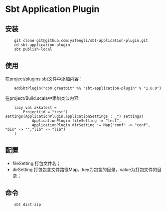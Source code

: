 Sbt Application Plugin
===========


## 安装
        git clone git@github.com:yafengli/sbt-application-plugin.git
        cd sbt-application-plugin
        sbt publish-local


## 使用
在project/plugins.sbt文件中添加内容：

        addSbtPlugin("com.greatbit" %% "sbt-application-plugin" % "1.0.0")
在project/Build.scala中添加类似内容:

    	lazy val akkatest = 
			Project(id = "test") settings(ApplicationPlugin.applicationSettings : _*) settings(
        		ApplicationPlugin.fileSetting := "test", 
        		ApplicationPlugin.dirSetting := Map("conf" -> "conf", "bin" -> "","lib" -> "lib")
    	)

## 配置
* fileSetting 打包文件名；
* dirSetting  打包包含文件路径Map，key为包含的目录，value为打包文件的目录；

## 命令
        sbt dist-zip
